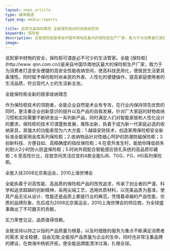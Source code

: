 ```yaml
---
layout: news_article
type: 媒体报道
type_eng: media-reports

title: 品质与品味的典范 全能保险柜创时尚收纳空间
keywords: 保险柜
description: 全能保险柜是来自中国华南地区最大的保险柜生产厂家，致力于为消费者打造安全便捷的高安全性能收纳空间，使高科技民用化，使居民生活更具条理性。
image: 
---
```

说到家中财物的安全，保险柜可谓是必不可少的生活管家。全能 [保险柜](http://www. qnn.com.cn/)是来自中国华南地区最大的保险柜生产厂家，致力于为消费者打造安全便捷的高安全性能收纳空间，使高科技民用化，使居民生活更具条理性。同时赋予保险柜时尚亲民的外表、人性化的便捷操作，提高家庭使用者的生活品质，符合现代人士的生活新主张。

全能保险柜全新的居家收纳理念

作为保险柜技术的领跑者，全能企业自然是术业有专攻，在行业内保持领先优势的同时，更注重企业创新意识的提升以及产品的自我发展，针对广大家庭的财物收纳习惯和实际需要不断研发出一系列新产品，同时满足人们对智能家居和人性化设计的要求，保险柜的技术可谓蓬勃发展，推陈出新，执着于成为新一代家庭必选的收纳家具，其强大的功能表现为六大方面：1.越级安防技术，创造家用保险柜安全新标准全能家用金库系列保险柜；2.收纳物品针对性细心呵护的防潮防磁保险柜；3.创新科技、方便自如、高精确度的指纹保险柜；4.在意外发生时，能助你降低损失的耐火2小时防火防盗保险柜；5.时尚外观配合智能感应锁孔系统的高品质珍藏柜；6.至高性价比，存放空间灵活应变的4款全能SJB、TGG、FG、HG系列保险柜。

全能入驻2008北京奥运会，2010上海世博会

全能执着于对高性能、高品质的保险柜产品的孜孜追求，传承了创业者的严谨、科学和追求超越的创新精神，采用尖端工艺，选用优质材料，以完美品质为基准，使其产品无论从设计、性能还是品质上都是行业的典范，凭借着卓越的产品性能，优质的品牌形象，先后成为2008北京奥运会，2010上海世博会的供应商，为全球盛事做出了不可磨灭的贡献。

实力荣誉见证，品质值得信赖。

全能坚持以持之以恒的产品质量为根基，以及时细致的服务为重点不断满足消费者的需求.安全稳健，自由无限,全能视产品质量为企业的生命，同时也非常注重品牌的建设，在商海中杨帆开拓，使全能品牌能漂洋过海，扎根全球。
